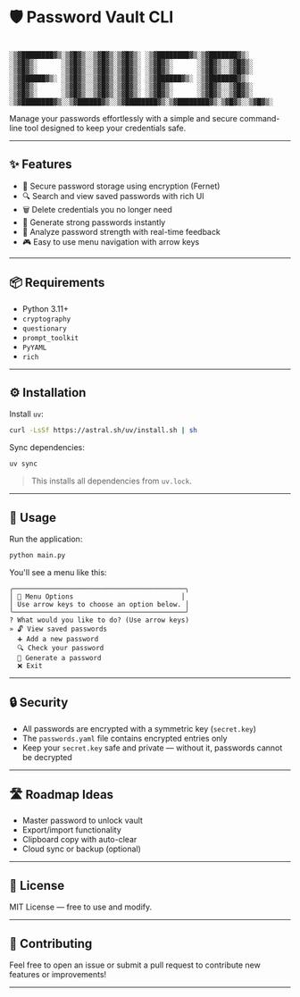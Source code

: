 # 🛡️ Password Vault CLI

```

░▒▓████████▓▒░▒▓█▓▒░░▒▓█▓▒░▒▓█▓▒░ ░▒▓████████▓▒░▒▓███████▓▒░
░▒▓█▓▒░      ░▒▓█▓▒░░▒▓█▓▒░▒▓█▓▒░ ░▒▓█▓▒░      ░▒▓█▓▒░░▒▓█▓▒░
░▒▓█▓▒░      ░▒▓█▓▒░░▒▓█▓▒░▒▓█▓▒░ ░▒▓█▓▒░      ░▒▓█▓▒░░▒▓█▓▒░
░▒▓██████▓▒░ ░▒▓█▓▒░░▒▓█▓▒░▒▓█▓▒░ ░▒▓██████▓▒░ ░▒▓███████▓▒░
░▒▓█▓▒░      ░▒▓█▓▒░░▒▓█▓▒░▒▓█▓▒░ ░▒▓█▓▒░      ░▒▓█▓▒░░▒▓█▓▒░
░▒▓█▓▒░      ░▒▓█▓▒░░▒▓█▓▒░▒▓█▓▒░ ░▒▓█▓▒░      ░▒▓█▓▒░░▒▓█▓▒░
░▒▓████████▓▒░░▒▓██████▓▒░░▒▓████████▓▒░▒▓████████▓▒░▒▓█▓▒░░▒▓█▓▒░

```

Manage your passwords effortlessly with a simple and secure command-line tool designed to keep your credentials safe.

---

## ✨ Features

- 🔐 Secure password storage using encryption (Fernet)
- 🔍 Search and view saved passwords with rich UI
- 🗑️ Delete credentials you no longer need
- 🔧 Generate strong passwords instantly
- 🧠 Analyze password strength with real-time feedback
- 🎮 Easy to use menu navigation with arrow keys

---

## 📦 Requirements

- Python 3.11+
- `cryptography`
- `questionary`
- `prompt_toolkit`
- `PyYAML`
- `rich`

---

## ⚙️ Installation

Install `uv`:

```bash
curl -LsSf https://astral.sh/uv/install.sh | sh
```

Sync dependencies:

```bash
uv sync
```

> This installs all dependencies from `uv.lock`.

---

## 🚀 Usage

Run the application:

```bash
python main.py
```

You'll see a menu like this:

```
╭───────────────────────────────────────────╮
│ 🔽 Menu Options                           │
│ Use arrow keys to choose an option below. │
╰───────────────────────────────────────────╯
? What would you like to do? (Use arrow keys)
» 🔓 View saved passwords
  ➕ Add a new password
  🔍 Check your password
  🔧 Generate a password
  ❌ Exit
```

---

## 🔒 Security

- All passwords are encrypted with a symmetric key (`secret.key`)
- The `passwords.yaml` file contains encrypted entries only
- Keep your `secret.key` safe and private — without it, passwords cannot be decrypted

---

## 🛣️ Roadmap Ideas

- Master password to unlock vault
- Export/import functionality
- Clipboard copy with auto-clear
- Cloud sync or backup (optional)

---

## 📝 License

MIT License — free to use and modify.

---

## 🤝 Contributing

Feel free to open an issue or submit a pull request to contribute new features or improvements!

---
